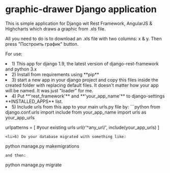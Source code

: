 # graphic-drawer Django application
This is simple application for Django wit Rest Framework, AngularJS &amp; Highcharts which draws a graphic from .xls file.

All you need to do is to download an .xls file with two columns: x & y. Then press "Построить график" button.

For use:
<li>1) This app for django 1.9, the latest version of django-rest-framework and python 3.x

<li>2) Install from requirements using **pip**
<li>3) start a new app in your django project and copy this files inside the created folder with replacing default files. It doesn't matter how your app will be named. It was just "loader" for me.
<li>4) Put **'rest_framework'** and **'your_app_name'** to django-settings **INSTALLED_APPS** list.
<li>5) Include urls from this app to your main urls.py file by:
```python
 from django.conf.urls import include
 from your_app_name import urls as your_app_urls

 urlpatterns = [
    #your existing urls
    url(r'^any_url/', include(your_app_urls)
 ]
```
<li>6) Do your database migrated with something like: 
```
python manage.py makemigrations
```
and then:
```
python manage.py migrate
```
